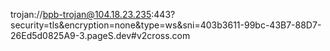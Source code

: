 trojan://bpb-trojan@104.18.23.235:443?security=tls&encryption=none&type=ws&sni=403b3611-99bc-43B7-88D7-26Ed5d0825A9-3.pageS.dev#v2cross.com